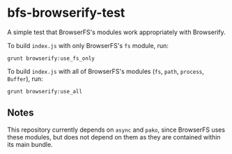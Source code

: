 # bfs-browserify-test

A simple test that BrowserFS's modules work appropriately with Browserify.

To build `index.js` with only BrowserFS's `fs` module, run:

    grunt browserify:use_fs_only

To build `index.js` with all of BrowserFS's modules (`fs`, `path`, `process`, `Buffer`), run:

    grunt browserify:use_all

## Notes

This repository currently depends on `async` and `pako`, since BrowserFS uses these modules, but does not depend on them
as they are contained within its main bundle.
